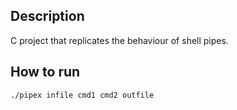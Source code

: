 ## Description

C project that replicates the behaviour of shell pipes.

## How to run

`./pipex infile cmd1 cmd2 outfile`
